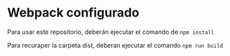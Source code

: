 # Webpack configurado

Para usar este repositorio, deberán ejecutar el comando de ```npm install```

Para recuraper la carpeta dist, deberan ejecutar el comando ```npm run build```
